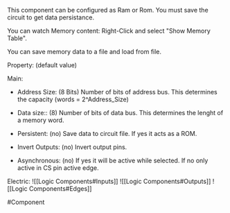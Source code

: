 This component can be configured as Ram or Rom.
You must save the circuit to get data persistance.

You can watch Memory content:
Right-Click and select "Show Memory Table".

You can save memory data to a file and load from file.

Property: (default value)

Main:
- Address Size: (8 Bits)
   Number of bits of address bus.
   This determines the capacity (words = 2^Address_Size)

- Data size:: (8)
   Number of bits of data bus.
   This determines the lenght of a memory word.

- Persistent: (no)
   Save data to circuit file.
   If yes it acts as a ROM.

- Invert Outputs: (no)
   Invert output pins.

- Asynchronous: (no)
   If yes it will be active while selected.
   If no only active in CS pin active edge.

Electric:
![[Logic Components#Inputs]]
![[Logic Components#Outputs]]
![[Logic Components#Edges]]

#Component 